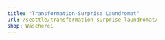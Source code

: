 ```yaml
---
title: "Transformation-Surprise Laundromat"
url: /seattle/transformation-surprise-laundromat/
shop: Wäscherei
---
```


